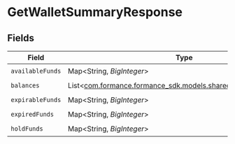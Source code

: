 # GetWalletSummaryResponse


## Fields

| Field                                                                                                       | Type                                                                                                        | Required                                                                                                    | Description                                                                                                 |
| ----------------------------------------------------------------------------------------------------------- | ----------------------------------------------------------------------------------------------------------- | ----------------------------------------------------------------------------------------------------------- | ----------------------------------------------------------------------------------------------------------- |
| `availableFunds`                                                                                            | Map<String, *BigInteger*>                                                                                   | :heavy_check_mark:                                                                                          | N/A                                                                                                         |
| `balances`                                                                                                  | List<[com.formance.formance_sdk.models.shared.BalanceWithAssets](../../models/shared/BalanceWithAssets.md)> | :heavy_check_mark:                                                                                          | N/A                                                                                                         |
| `expirableFunds`                                                                                            | Map<String, *BigInteger*>                                                                                   | :heavy_check_mark:                                                                                          | N/A                                                                                                         |
| `expiredFunds`                                                                                              | Map<String, *BigInteger*>                                                                                   | :heavy_check_mark:                                                                                          | N/A                                                                                                         |
| `holdFunds`                                                                                                 | Map<String, *BigInteger*>                                                                                   | :heavy_check_mark:                                                                                          | N/A                                                                                                         |